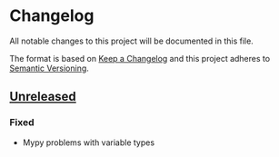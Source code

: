 # Changelog
All notable changes to this project will be documented in this file.

The format is based on [Keep a Changelog](http://keepachangelog.com/en/1.0.0/)
and this project adheres to [Semantic Versioning](http://semver.org/spec/v2.0.0.html).


## [Unreleased]

### Fixed

- Mypy problems with variable types

[Unreleased]: hthttps://gitlab.com/AnjiProject/async-repool/compare/v0.1.0...HEAD